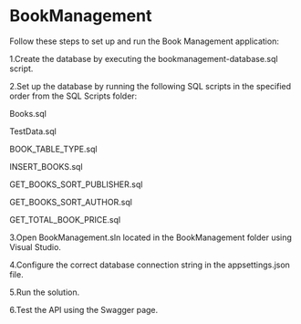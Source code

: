 # BookManagement
Follow these steps to set up and run the Book Management application:

1.Create the database by executing the bookmanagement-database.sql script.

2.Set up the database by running the following SQL scripts in the specified order from the SQL Scripts folder:

Books.sql

TestData.sql

BOOK_TABLE_TYPE.sql

INSERT_BOOKS.sql

GET_BOOKS_SORT_PUBLISHER.sql

GET_BOOKS_SORT_AUTHOR.sql

GET_TOTAL_BOOK_PRICE.sql

3.Open BookManagement.sln located in the BookManagement folder using Visual Studio.

4.Configure the correct database connection string in the appsettings.json file.

5.Run the solution.

6.Test the API using the Swagger page.

